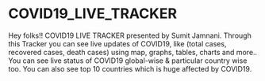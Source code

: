 # COVID19_LIVE_TRACKER

Hey folks!! COVID19 LIVE TRACKER presented by Sumit Jamnani. Through this Tracker you can see live updates of COVID19, like (total cases, recovered cases, death cases) using map, graphs, tables, charts and more.. You can see live status of COVID19 global-wise & particular country wise too. You can also see top 10 countries which is huge affected by COVID19.
